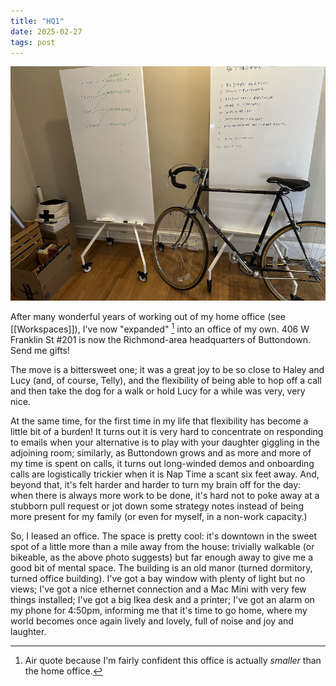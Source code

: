 ```yaml
---
title: "HQ1"
date: 2025-02-27
tags: post
---
```


![A picture of HQ1 during what we will look back fondly as 'the early days.'](/img/hq1.png)

After many wonderful years of working out of my home office (see [[Workspaces]]), I've now "expanded" [^1] into an office of my own. 406 W Franklin St #201 is now the Richmond-area headquarters of Buttondown. Send me gifts!

The move is a bittersweet one; it was a great joy to be so close to Haley and Lucy (and, of course, Telly), and the flexibility of being able to hop off a call and then take the dog for a walk or hold Lucy for a while was very, very nice.

At the same time, for the first time in my life that flexibility has become a little bit of a burden! It turns out it is very hard to concentrate on responding to emails when your alternative is to play with your daughter giggling in the adjoining room; similarly, as Buttondown grows and as more and more of my time is spent on calls, it turns out long-winded demos and onboarding calls are logistically trickier when it is Nap Time a scant six feet away. And, beyond that, it's felt harder and harder to turn my brain off for the day: when there is always more work to be done, it's hard not to poke away at a stubborn pull request or jot down some strategy notes instead of being more present for my family (or even for myself, in a non-work capacity.)

So, I leased an office. The space is pretty cool: it's downtown in the sweet spot of a little more than a mile away from the house: trivially walkable (or bikeable, as the above photo suggests) but far enough away to give me a good bit of mental space. The building is an old manor (turned dormitory, turned office building). I've got a bay window with plenty of light but no views; I've got a nice ethernet connection and a Mac Mini with very few things installed; I've got a big Ikea desk and a printer; I've got an alarm on my phone for 4:50pm, informing me that it's time to go home, where my world becomes once again lively and lovely, full of noise and joy and laughter.

[^1]: Air quote because I'm fairly confident this office is actually _smaller_ than the home office.